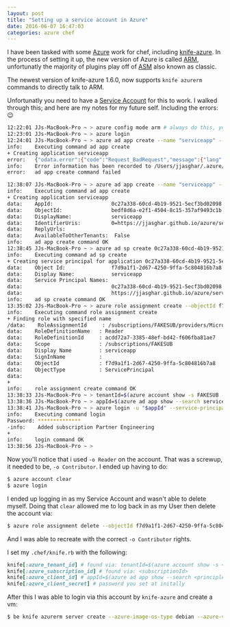 ```yaml
---
layout: post
title: "Setting up a service account in Azure"
date: 2016-06-07 16:47:03
categories: azure chef
---
```


I have been tasked with some [Azure][azure] work for chef, including [knife-azure][knife].
In the process of setting it up, the new version of Azure is called [ARM][arm],
unfortunatly the majority of plugins play off of [ASM][asm] also known as classic.

The newest version of knife-azure 1.6.0, now supports `knife azurerm` commands
to directly talk to ARM.

Unfortunatly you need to have a [Service Account][service] for this to work. I
walked through this; and here are my notes for my future self. Including the errors: :wink:

```bash
12:22:01 JJs-MacBook-Pro ~ > azure config mode arm # always do this, you don't want ASM.
12:23:01 JJs-MacBook-Pro ~ > azure login
12:24:01 JJs-MacBook-Pro ~ > azure ad app create --name "serviceapp" --home-page "https://www.contoso.org" --identifier-uris "https://www.contoso.org/example" --password <FAKEPASSWORD>
info:    Executing command ad app create
+ Creating application serviceapp
error:   {"odata.error":{"code":"Request_BadRequest","message":{"lang":"en","value":"Another object with the same value for property identifierUris already exists."},"values":[{"item":"PropertyName","value":"identifierUris"},{"item":"PropertyErrorCode","value":"ObjectConflict"}]}}
info:    Error information has been recorded to /Users/jjasghar/.azure/azure.err
error:   ad app create command failed

12:38:07 JJs-MacBook-Pro ~ > azure ad app create --name "serviceapp" --home-page "https://www.contoso.org" --identifier-uris "https://jjasghar.github.io/azure/serviceapp" --password <FAKEPASSWORD>
info:    Executing command ad app create
+ Creating application serviceapp
data:    AppId:                   0c27a338-60cd-4b19-9521-5ecf3bd02098
data:    ObjectId:                bedf8d6a-e2f1-4504-8c15-357af9493c1b
data:    DisplayName:             serviceapp
data:    IdentifierUris:          0=https://jjasghar.github.io/azure/serviceapp
data:    ReplyUrls:
data:    AvailableToOtherTenants:  False
info:    ad app create command OK
12:38:45 JJs-MacBook-Pro ~ > azure ad sp create 0c27a338-60cd-4b19-9521-5ecf3bd02098
info:    Executing command ad sp create
+ Creating service principal for application 0c27a338-60cd-4b19-9521-5ecf3bd02098
data:    Object Id:               f7d9a1f1-2d67-4250-9ffa-5c804816b7a8
data:    Display Name:            serviceapp
data:    Service Principal Names:
data:                             0c27a338-60cd-4b19-9521-5ecf3bd02098
data:                             https://jjasghar.github.io/azure/serviceapp
info:    ad sp create command OK
13:35:02 JJs-MacBook-Pro ~ > azure role assignment create --objectId f7d9a1f1-2d67-4250-9ffa-5c804816b7a8 -o Reader -c /subscriptions/FAKESUB/
info:    Executing command role assignment create
+ Finding role with specified name
/data:    RoleAssignmentId     : /subscriptions/FAKESUB/providers/Microsoft.Authorization/roleAssignments/1178037b-16e9-4bb9-803d-b1ad3cd7383b
data:    RoleDefinitionName   : Reader
data:    RoleDefinitionId     : acdd72a7-3385-48ef-bd42-f606fba81ae7
data:    Scope                : /subscriptions/FAKESUB
data:    Display Name         : serviceapp
data:    SignInName           :
data:    ObjectId             : f7d9a1f1-2d67-4250-9ffa-5c804816b7a8
data:    ObjectType           : ServicePrincipal
data:
+
info:    role assignment create command OK
13:38:33 JJs-MacBook-Pro ~ > tenantId=$(azure account show -s FAKESUB --json | jq -r '.[0].tenantId')
13:38:36 JJs-MacBook-Pro ~ > appId=$(azure ad app show --search serviceapp --json | jq -r '.[0].appId')
13:38:41 JJs-MacBook-Pro ~ > azure login -u "$appId" --service-principal --tenant "$tenantId"
info:    Executing command login
Password: **************
-info:    Added subscription Partner Engineering
+
info:    login command OK
13:38:56 JJs-MacBook-Pro ~ >
```

Now you'll notice that i used `-o Reader` on the account. That was a screwup, it
needed to be, `-o Contributor`. I ended up having to do:

```bash
$ azure account clear
$ azure login
```

I ended up logging in as my Service Account and wasn't able to delete myself.
Doing that `clear` allowed me to log back in as my User then delete the account via:

```bash
$ azure role assignment delete --objectId f7d9a1f1-2d67-4250-9ffa-5c804816b7a8 --roleName Reader
```

And I was able to recreate with the correct `-o Contributor` rights.

I set my `.chef/knife.rb` with the following:

```ruby
knife[:azure_tenant_id] # found via: tenantId=$(azure account show -s <subscriptionId> --json | jq -r '.[0].tenantId')
knife[:azure_subscription_id] # found via: <subscriptionId>
knife[:azure_client_id] # appId=$(azure ad app show --search <principleappcreated> --json | jq -r '.[0].appId')
knife[:azure_client_secret] # password you set at initally
```

After this I was able to login via this account by `knife-azure` and create a vm:

```bash
$ be knife azurerm server create --azure-image-os-type debian --azure-vm-name jjtesting --azure-vm-size medium --azure-service-location "eastus" --ssh-user jj --ssh-password P@ssw0rd!
```


[asm]: https://azure.microsoft.com/en-us/documentation/articles/resource-manager-deployment-model/
[arm]: https://azure.microsoft.com/en-us/documentation/articles/resource-group-overview/
[azure]: https://azure.microsoft.com/en-us/
[knife]: https://github.com/chef/knife-azure
[service]: https://azure.microsoft.com/en-us/documentation/articles/resource-group-authenticate-service-principal-cli/
